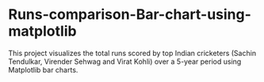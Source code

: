 # Runs-comparison-Bar-chart-using-matplotlib
This project visualizes the total runs scored by top Indian cricketers (Sachin Tendulkar, Virender Sehwag and Virat Kohli) over a 5-year period using Matplotlib bar charts.
